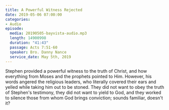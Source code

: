 ```yaml
---
title: A Powerful Witness Rejected
date: 2019-05-06 07:00:00
categories:
- Audio
episode:
  media: 20190505-bayvista-audio.mp3
  length: 14900998
  duration: "41:43"
  passage: Acts 7:51-60
  speaker: Bro. Danny Nance
  service_date: May 5th, 2019
---
```

Stephen provided a powerful witness to the truth of Christ, and how everything from Moses and the prophets pointed to Him. However, his words angered the religious leaders, who literally covered their ears and yelled while taking him out to be stoned. They did not want to obey the truth of Stephen's testimony, they did not want to yield to God, and they worked to silence those from whom God brings conviction; sounds familiar, doesn't it?